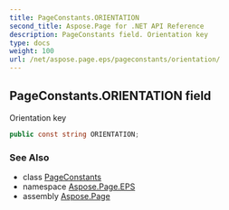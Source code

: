 ```yaml
---
title: PageConstants.ORIENTATION
second_title: Aspose.Page for .NET API Reference
description: PageConstants field. Orientation key
type: docs
weight: 100
url: /net/aspose.page.eps/pageconstants/orientation/
---
```

## PageConstants.ORIENTATION field

Orientation key

```csharp
public const string ORIENTATION;
```

### See Also

* class [PageConstants](../)
* namespace [Aspose.Page.EPS](../../pageconstants/)
* assembly [Aspose.Page](../../../)


